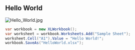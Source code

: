 ## Hello World

![Hello_World.jpg](http://download-codeplex.sec.s-msft.com/Download?ProjectName=closedxml&DownloadId=147085 "Hello_World.jpg")  

```c#
var workbook = new XLWorkbook();
var worksheet = workbook.Worksheets.Add("Sample Sheet");
worksheet.Cell("A1").Value = "Hello World!";
workbook.SaveAs("HelloWorld.xlsx");
```
